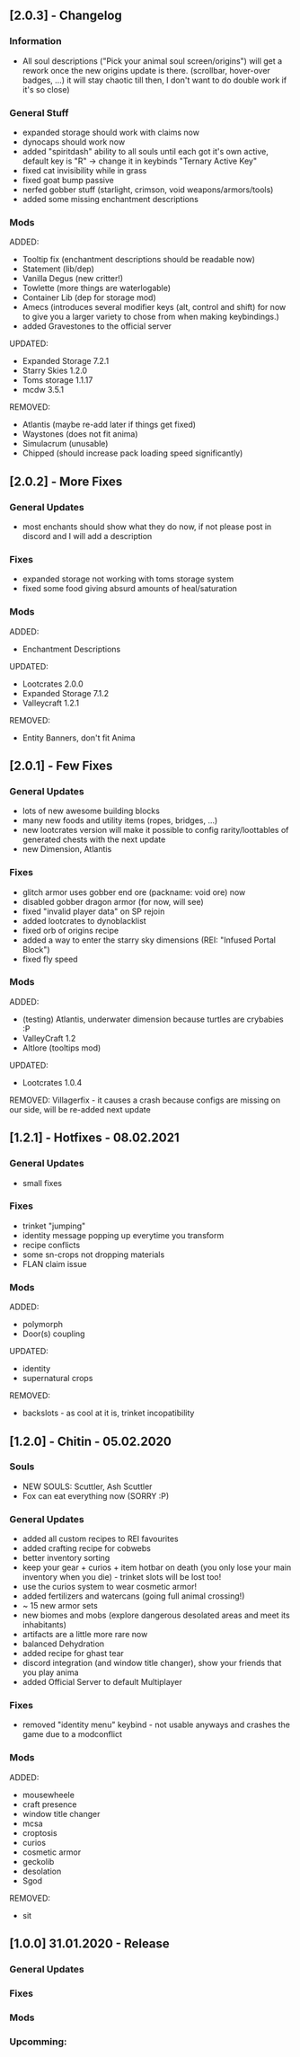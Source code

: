 ## [2.0.3] - Changelog
### Information
- All soul descriptions ("Pick your animal soul screen/origins") will get a rework once the new origins update is there. (scrollbar, hover-over badges, ...) it will stay chaotic till then, I don't want to do double work if it's so close)

### General Stuff

- expanded storage should work with claims now
- dynocaps should work now
- added "spiritdash" ability to all souls until each got it's own active, default key is "R" -> change it in keybinds "Ternary Active Key"
- fixed cat invisibility while in grass
- fixed goat bump passive
- nerfed gobber stuff (starlight, crimson, void weapons/armors/tools)
- added some missing enchantment descriptions

### Mods

ADDED:
- Tooltip fix (enchantment descriptions should be readable now)
- Statement (lib/dep)
- Vanilla Degus (new critter!)
- Towlette (more things are waterlogable)
- Container Lib (dep for storage mod)
- Amecs (introduces several modifier keys (alt, control and shift) for now to give you a larger variety to chose from when making keybindings.)
- added Gravestones to the official server

UPDATED:
- Expanded Storage 7.2.1
- Starry Skies 1.2.0
- Toms storage 1.1.17
- mcdw 3.5.1

REMOVED:
- Atlantis (maybe re-add later if things get fixed)
- Waystones (does not fit anima)
- Simulacrum (unusable)
- Chipped (should increase pack loading speed significantly)



## [2.0.2] - More Fixes
### General Updates
- most enchants should show what they do now, if not please post in discord and I will add a description

### Fixes
- expanded storage not working with toms storage system
- fixed some food giving absurd amounts of heal/saturation

### Mods

ADDED:
- Enchantment Descriptions

UPDATED:
- Lootcrates 2.0.0
- Expanded Storage 7.1.2
- Valleycraft 1.2.1

REMOVED:
- Entity Banners, don't fit Anima

## [2.0.1] - Few Fixes
### General Updates
- lots of new awesome building blocks
- many new foods and utility items (ropes, bridges, ...)
- new lootcrates version will make it possible to config rarity/loottables of generated chests with the next update
- new Dimension, Atlantis
### Fixes
- glitch armor uses gobber end ore (packname: void ore) now
- disabled gobber dragon armor (for now, will see)
- fixed "invalid player data" on SP rejoin
- added lootcrates to dynoblacklist
- fixed orb of origins recipe
- added a way to enter the starry sky dimensions (REI: "Infused Portal Block")
- fixed fly speed

### Mods

ADDED:
- (testing) Atlantis, underwater dimension because turtles are crybabies :P
- ValleyCraft 1.2
- Altlore (tooltips mod)

UPDATED:
- Lootcrates 1.0.4

REMOVED:
Villagerfix - it causes a crash because configs are missing on our side, will be re-added next update




## [1.2.1] - Hotfixes - 08.02.2021
### General Updates
+ small fixes 

### Fixes
+ trinket "jumping"
+ identity message popping up everytime you transform
+ recipe conflicts
+ some sn-crops not dropping materials
+ FLAN claim issue

### Mods
ADDED:
+ polymorph 
+ Door(s) coupling

UPDATED:
+ identity
+ supernatural crops

REMOVED:
+ backslots - as cool at it is, trinket incopatibility  

## [1.2.0] - Chitin - 05.02.2020 
### Souls 
+ NEW SOULS: Scuttler, Ash Scuttler
+ Fox can eat everything now (SORRY :P)

### General Updates
+ added all custom recipes to REI favourites
+ added crafting recipe for cobwebs
+ better inventory sorting
+ keep your gear + curios + item hotbar on death (you only lose your main inventory when you die) - trinket slots will be lost too!
+ use the curios system to wear cosmetic armor!
+ added fertilizers and watercans (going full animal crossing!)
+ ~ 15 new armor sets
+ new biomes and mobs (explore dangerous desolated areas and meet its inhabitants)
+ artifacts are a little more rare now
+ balanced Dehydration
+ added recipe for ghast tear
+ discord integration (and window title changer), show your friends that you play anima
+ added Official Server to default Multiplayer

### Fixes
+ removed "identity menu" keybind - not usable anyways and crashes the game due to a modconflict

### Mods
ADDED:
+ mousewheele
+ craft presence
+ window title changer
+ mcsa
+ croptosis
+ curios
+ cosmetic armor
+ geckolib
+ desolation
+ Sgod

REMOVED:
+ sit 

## [1.0.0] 31.01.2020 - Release
### General Updates


### Fixes


### Mods


### Upcomming:
